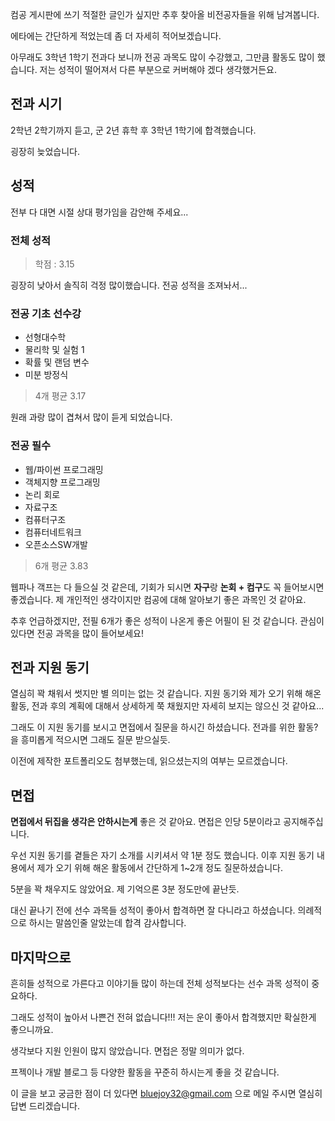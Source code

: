 
컴공 게시판에 쓰기 적절한 글인가 싶지만 추후 찾아올 비전공자들을 위해 남겨봅니다. 

에타에는 간단하게 적었는데 좀 더 자세히 적어보겠습니다.

아무래도 3학년 1학기 전과다 보니까 전공 과목도 많이 수강했고, 그만큼 활동도 많이 했습니다. 저는 성적이 떨어져서 다른 부분으로 커버해야 겠다 생각했거든요.

## 전과 시기
2학년 2학기까지 듣고, 군 2년 휴학 후 3학년 1학기에 합격했습니다. 

굉장히 늦었습니다.

## 성적
전부 다 대면 시절 상대 평가임을 감안해 주세요...
### 전체 성적
> 학점 : 3.15

굉장히 낮아서 솔직히 걱정 많이했습니다. 전공 성적을 조져놔서...

### 전공 기초 선수강
- 선형대수학 
- 물리학 및 실험 1
- 확률 및 랜덤 변수
- 미분 방정식

> 4개 평균 3.17

원래 과랑 많이 겹쳐서 많이 듣게 되었습니다. 

### 전공 필수
- 웹/파이썬 프로그래밍
- 객체지향 프로그래밍
- 논리 회로
- 자료구조
- 컴퓨터구조
- 컴퓨터네트워크
- 오픈소스SW개발

> 6개 평균 3.83

웹파나 객프는 다 들으실 것 같은데, 기회가 되시면 **자구**랑 **논회 + 컴구**도 꼭 들어보시면 좋겠습니다. 제 개인적인 생각이지만 컴공에 대해 알아보기 좋은 과목인 것 같아요.

추후 언급하겠지만, 전필 6개가 좋은 성적이 나온게 좋은 어필이 된 것 같습니다. 관심이 있다면 전공 과목을 많이 들어보세요!

## 전과 지원 동기
열심히 꽉 채워서 썻지만 별 의미는 없는 것 같습니다. 지원 동기와 제가 오기 위해 해온 활동, 전과 후의 계획에 대해서 상세하게 쭉 채웠지만 자세히 보지는 않으신 것 같아요...

그래도 이 지원 동기를 보시고 면접에서 질문을 하시긴 하셨습니다. 전과를 위한 활동?을 흥미롭게 적으시면 그래도 질문 받으실듯.

이전에 제작한 포트폴리오도 첨부했는데, 읽으셨는지의 여부는 모르겠습니다.

## 면접
**면접에서 뒤집을 생각은 안하시는게** 좋은 것 같아요. 면접은 인당 5분이라고 공지해주십니다.

우선 지원 동기를 곁들은 자기 소개를 시키셔서 약 1분 정도 했습니다. 이후 지원 동기 내용에서 제가 오기 위해 해온 활동에서 간단하게 1~2개 정도 질문하셨습니다. 

5분을 꽉 채우지도 않았어요. 제 기억으론 3분 정도만에 끝난듯. 

대신 끝나기 전에 선수 과목들 성적이 좋아서 합격하면 잘 다니라고 하셨습니다. 의례적으로 하시는 말씀인줄 알았는데 합격 감사합니다.

## 마지막으로
흔히들 성적으로 가른다고 이야기들 많이 하는데 전체 성적보다는 선수 과목 성적이 중요하다.  

그래도 성적이 높아서 나쁜건 전혀 없습니다!!! 저는 운이 좋아서 합격했지만 확실한게 좋으니까요.

생각보다 지원 인원이 많지 않았습니다. 면접은 정말 의미가 없다. 

프젝이나 개발 블로그 등 다양한 활동을 꾸준히 하시는게 좋을 것 같습니다.

이 글을 보고 궁금한 점이 더 있다면 bluejoy32@gmail.com 으로 메일 주시면 열심히 답변 드리겠습니다. 